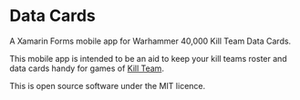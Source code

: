 # Data Cards

A Xamarin Forms mobile app for Warhammer 40,000 Kill Team Data Cards.

This mobile app is intended to be an aid to keep your kill teams roster and data cards handy for games of [Kill Team](https://warhammer40000.com/kill-team/).

This is open source software under the MIT licence.
